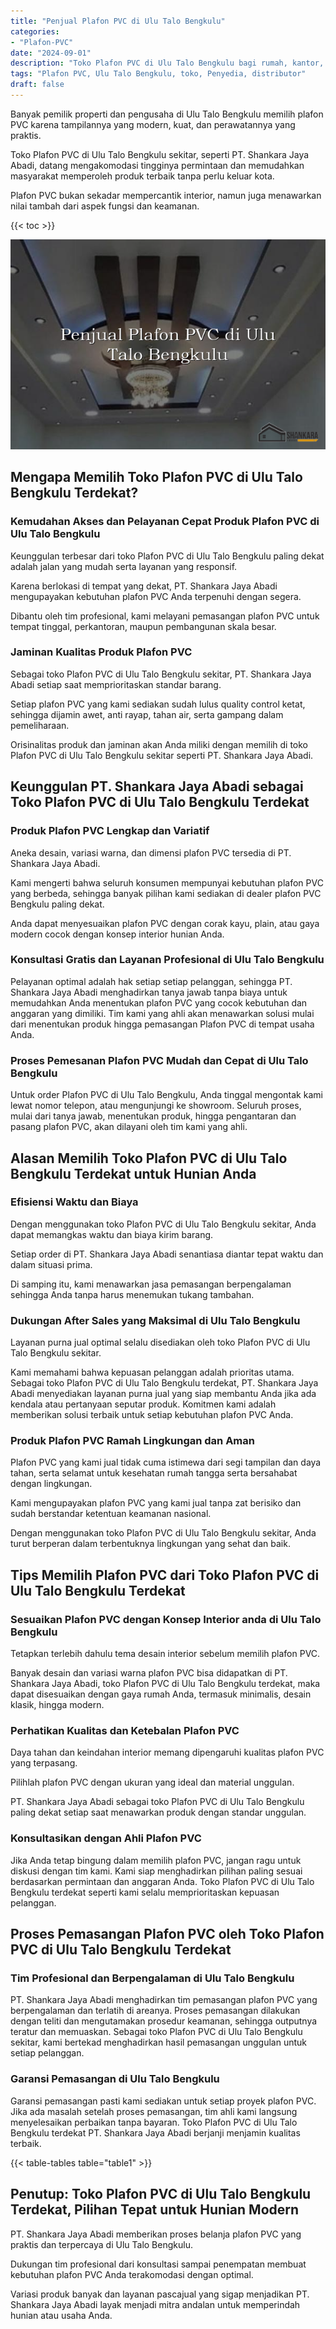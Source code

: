 ```yaml
---
title: "Penjual Plafon PVC di Ulu Talo Bengkulu"
categories: 
- "Plafon-PVC"
date: "2024-09-01"
description: "Toko Plafon PVC di Ulu Talo Bengkulu bagi rumah, kantor, dan ritel. Produk unggulan, variasi motif, variasi warna modern, dengan jasa penempatan oleh teknisi profesional dan jaminan resmi!|Jasa penjualan Plafon PVC di Ulu Talo Bengkulu untuk keperluan hunian, office, atau gerai, beserta plafon terbaik dan instalasi oleh tenaga ahli ahli dan kepastian resmi.|Solusi Plafon PVC di Ulu Talo Bengkulu yang terbukti bagi tempat tinggal, kantor, dan ritel, bersama plafon unggulan dan penempatan ditangani oleh tenaga ahli profesional serta garansi resmi.|Distribusi Plafon PVC di Ulu Talo Bengkulu bagi tempat tinggal, kantor, serta toko, beserta material terbaik dan pemasangan oleh tenaga ahli berpengalaman, lengkap dengan garansi resmi.}"
tags: "Plafon PVC, Ulu Talo Bengkulu, toko, Penyedia, distributor"
draft: false
---
```


Banyak pemilik properti dan pengusaha di Ulu Talo Bengkulu memilih plafon PVC karena tampilannya yang modern, kuat, dan perawatannya yang praktis.

Toko Plafon PVC di Ulu Talo Bengkulu sekitar, seperti PT. Shankara Jaya Abadi, datang mengakomodasi tingginya permintaan dan memudahkan masyarakat memperoleh produk terbaik tanpa perlu keluar kota.

Plafon PVC bukan sekadar mempercantik interior, namun juga menawarkan nilai tambah dari aspek fungsi dan keamanan.

{{< toc >}}

![Penjual Plafon PVC di Ulu Talo Bengkulu](/images/Plafon-PVC/Penjual-Plafon-PVC-di-Ulu-Talo-Bengkulu.png)


## Mengapa Memilih Toko Plafon PVC di Ulu Talo Bengkulu Terdekat?

### Kemudahan Akses dan Pelayanan Cepat Produk Plafon PVC di Ulu Talo Bengkulu

Keunggulan terbesar dari toko Plafon PVC di Ulu Talo Bengkulu paling dekat adalah jalan yang mudah serta layanan yang responsif.

Karena berlokasi di tempat yang dekat, PT. Shankara Jaya Abadi mengupayakan kebutuhan plafon PVC Anda terpenuhi dengan segera.

Dibantu oleh tim profesional, kami melayani pemasangan plafon PVC untuk tempat tinggal, perkantoran, maupun pembangunan skala besar.

### Jaminan Kualitas Produk Plafon PVC

Sebagai toko Plafon PVC di Ulu Talo Bengkulu sekitar, PT. Shankara Jaya Abadi setiap saat memprioritaskan standar barang.

Setiap plafon PVC yang kami sediakan sudah lulus quality control ketat, sehingga dijamin awet, anti rayap, tahan air, serta gampang dalam pemeliharaan.

Orisinalitas produk dan jaminan akan Anda miliki dengan memilih di toko Plafon PVC di Ulu Talo Bengkulu sekitar seperti PT. Shankara Jaya Abadi.

## Keunggulan PT. Shankara Jaya Abadi sebagai Toko Plafon PVC di Ulu Talo Bengkulu Terdekat

### Produk Plafon PVC Lengkap dan Variatif

Aneka desain, variasi warna, dan dimensi plafon PVC tersedia di PT. Shankara Jaya Abadi.

Kami mengerti bahwa seluruh konsumen mempunyai kebutuhan plafon PVC yang berbeda, sehingga banyak pilihan kami sediakan di dealer plafon PVC Bengkulu paling dekat.

Anda dapat menyesuaikan plafon PVC dengan corak kayu, plain, atau gaya modern cocok dengan konsep interior hunian Anda.

### Konsultasi Gratis dan Layanan Profesional di Ulu Talo Bengkulu

Pelayanan optimal adalah hak setiap setiap pelanggan, sehingga PT. Shankara Jaya Abadi menghadirkan tanya jawab tanpa biaya untuk memudahkan Anda menentukan plafon PVC yang cocok kebutuhan dan anggaran yang dimiliki. Tim kami yang ahli akan menawarkan solusi mulai dari menentukan produk hingga pemasangan Plafon PVC di tempat usaha Anda.

### Proses Pemesanan Plafon PVC Mudah dan Cepat di Ulu Talo Bengkulu

Untuk order Plafon PVC di Ulu Talo Bengkulu, Anda tinggal mengontak kami lewat nomor telepon, atau mengunjungi ke showroom. Seluruh proses, mulai dari tanya jawab, menentukan produk, hingga pengantaran dan pasang plafon PVC, akan dilayani oleh tim kami yang ahli.

## Alasan Memilih Toko Plafon PVC di Ulu Talo Bengkulu Terdekat untuk Hunian Anda

### Efisiensi Waktu dan Biaya

Dengan menggunakan toko Plafon PVC di Ulu Talo Bengkulu sekitar, Anda dapat memangkas waktu dan biaya kirim barang.

Setiap order di PT. Shankara Jaya Abadi senantiasa diantar tepat waktu dan dalam situasi prima.

Di samping itu, kami menawarkan jasa pemasangan berpengalaman sehingga Anda tanpa harus menemukan tukang tambahan.

### Dukungan After Sales yang Maksimal di Ulu Talo Bengkulu

Layanan purna jual optimal selalu disediakan oleh toko Plafon PVC di Ulu Talo Bengkulu sekitar.

Kami memahami bahwa kepuasan pelanggan adalah prioritas utama. Sebagai toko Plafon PVC di Ulu Talo Bengkulu terdekat, PT. Shankara Jaya Abadi menyediakan layanan purna jual yang siap membantu Anda jika ada kendala atau pertanyaan seputar produk. Komitmen kami adalah memberikan solusi terbaik untuk setiap kebutuhan plafon PVC Anda.

### Produk Plafon PVC Ramah Lingkungan dan Aman

Plafon PVC yang kami jual tidak cuma istimewa dari segi tampilan dan daya tahan, serta selamat untuk kesehatan rumah tangga serta bersahabat dengan lingkungan.

Kami mengupayakan plafon PVC yang kami jual tanpa zat berisiko dan sudah berstandar ketentuan keamanan nasional.

Dengan menggunakan toko Plafon PVC di Ulu Talo Bengkulu sekitar, Anda turut berperan dalam terbentuknya lingkungan yang sehat dan baik.

## Tips Memilih Plafon PVC dari Toko Plafon PVC di Ulu Talo Bengkulu Terdekat

### Sesuaikan Plafon PVC dengan Konsep Interior anda di Ulu Talo Bengkulu

Tetapkan terlebih dahulu tema desain interior sebelum memilih plafon PVC.

Banyak desain dan variasi warna plafon PVC bisa didapatkan di PT. Shankara Jaya Abadi, toko Plafon PVC di Ulu Talo Bengkulu terdekat, maka dapat disesuaikan dengan gaya rumah Anda, termasuk minimalis, desain klasik, hingga modern.

### Perhatikan Kualitas dan Ketebalan Plafon PVC

Daya tahan dan keindahan interior memang dipengaruhi kualitas plafon PVC yang terpasang.

Pilihlah plafon PVC dengan ukuran yang ideal dan material unggulan.

PT. Shankara Jaya Abadi sebagai toko Plafon PVC di Ulu Talo Bengkulu paling dekat setiap saat menawarkan produk dengan standar unggulan.

### Konsultasikan dengan Ahli Plafon PVC

Jika Anda tetap bingung dalam memilih plafon PVC, jangan ragu untuk diskusi dengan tim kami. Kami siap menghadirkan pilihan paling sesuai berdasarkan permintaan dan anggaran Anda. Toko Plafon PVC di Ulu Talo Bengkulu terdekat seperti kami selalu memprioritaskan kepuasan pelanggan.

## Proses Pemasangan Plafon PVC oleh Toko Plafon PVC di Ulu Talo Bengkulu Terdekat

### Tim Profesional dan Berpengalaman di Ulu Talo Bengkulu

PT. Shankara Jaya Abadi menghadirkan tim pemasangan plafon PVC yang berpengalaman dan terlatih di areanya. Proses pemasangan dilakukan dengan teliti dan mengutamakan prosedur keamanan, sehingga outputnya teratur dan memuaskan. Sebagai toko Plafon PVC di Ulu Talo Bengkulu sekitar, kami bertekad menghadirkan hasil pemasangan unggulan untuk setiap pelanggan.

### Garansi Pemasangan di Ulu Talo Bengkulu

Garansi pemasangan pasti kami sediakan untuk setiap proyek plafon PVC. Jika ada masalah setelah proses pemasangan, tim ahli kami langsung menyelesaikan perbaikan tanpa bayaran. Toko Plafon PVC di Ulu Talo Bengkulu terdekat PT. Shankara Jaya Abadi berjanji menjamin kualitas terbaik.

{{< table-tables table="table1" >}}

## Penutup: Toko Plafon PVC di Ulu Talo Bengkulu Terdekat, Pilihan Tepat untuk Hunian Modern

PT. Shankara Jaya Abadi memberikan proses belanja plafon PVC yang praktis dan terpercaya di Ulu Talo Bengkulu.

Dukungan tim profesional dari konsultasi sampai penempatan membuat kebutuhan plafon PVC Anda terakomodasi dengan optimal.

Variasi produk banyak dan layanan pascajual yang sigap menjadikan PT. Shankara Jaya Abadi layak menjadi mitra andalan untuk memperindah hunian atau usaha Anda.